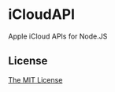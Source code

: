 iCloudAPI
=========

Apple iCloud APIs for Node.JS







## License

[The MIT License](http://opensource.org/licenses/MIT)
